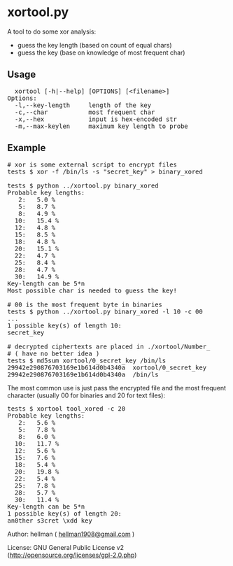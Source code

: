 xortool.py
====================

A tool to do some xor analysis:

  - guess the key length (based on count of equal chars)
  - guess the key (base on knowledge of most frequent char)

Usage
---------------------

<pre>
  xortool [-h|--help] [OPTIONS] [&lt;filename&gt;]
Options:
  -l,--key-length     length of the key
  -c,--char           most frequent char
  -x,--hex            input is hex-encoded str
  -m,--max-keylen     maximum key length to probe
</pre>

Example
---------------------

<pre>
# xor is some external script to encrypt files
tests $ xor -f /bin/ls -s "secret_key" > binary_xored

tests $ python ../xortool.py binary_xored
Probable key lengths:
   2:   5.0 %
   5:   8.7 %
   8:   4.9 %
  10:   15.4 %
  12:   4.8 %
  15:   8.5 %
  18:   4.8 %
  20:   15.1 %
  22:   4.7 %
  25:   8.4 %
  28:   4.7 %
  30:   14.9 %
Key-length can be 5*n
Most possible char is needed to guess the key!

# 00 is the most frequent byte in binaries
tests $ python ../xortool.py binary_xored -l 10 -c 00
...
1 possible key(s) of length 10:
secret_key

# decrypted ciphertexts are placed in ./xortool/Number_<key repr>
# ( have no better idea )
tests $ md5sum xortool/0_secret_key /bin/ls
29942e290876703169e1b614d0b4340a  xortool/0_secret_key
29942e290876703169e1b614d0b4340a  /bin/ls
</pre>

The most common use is just pass the encrypted file and
the most frequent character (usually 00 for binaries and 20 for text files):

<pre>
tests $ xortool tool_xored -c 20
Probable key lengths:
   2:   5.6 %
   5:   7.8 %
   8:   6.0 %
  10:   11.7 %
  12:   5.6 %
  15:   7.6 %
  18:   5.4 %
  20:   19.8 %
  22:   5.4 %
  25:   7.8 %
  28:   5.7 %
  30:   11.4 %
Key-length can be 5*n
1 possible key(s) of length 20:
an0ther s3cret \xdd key
</pre>

Author: hellman ( hellman1908@gmail.com )

License: GNU General Public License v2 (http://opensource.org/licenses/gpl-2.0.php)
